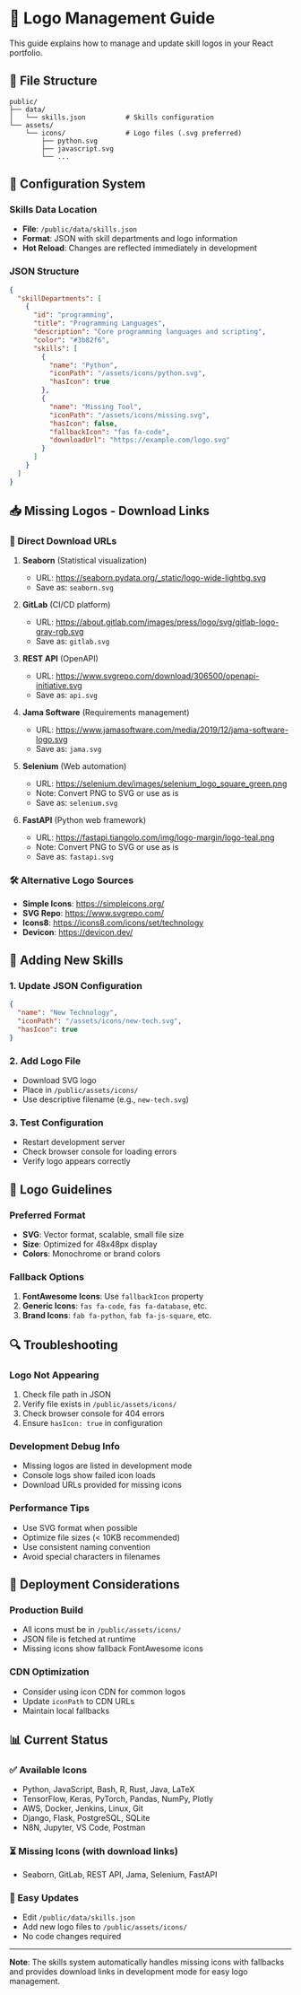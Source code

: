 # 🎨 Logo Management Guide

This guide explains how to manage and update skill logos in your React portfolio.

## 📁 File Structure

```
public/
├── data/
│   └── skills.json          # Skills configuration
└── assets/
    └── icons/               # Logo files (.svg preferred)
        ├── python.svg
        ├── javascript.svg
        └── ...
```

## 🔧 Configuration System

### Skills Data Location
- **File**: `/public/data/skills.json`
- **Format**: JSON with skill departments and logo information
- **Hot Reload**: Changes are reflected immediately in development

### JSON Structure
```json
{
  "skillDepartments": [
    {
      "id": "programming",
      "title": "Programming Languages",
      "description": "Core programming languages and scripting",
      "color": "#3b82f6",
      "skills": [
        {
          "name": "Python",
          "iconPath": "/assets/icons/python.svg",
          "hasIcon": true
        },
        {
          "name": "Missing Tool",
          "iconPath": "/assets/icons/missing.svg",
          "hasIcon": false,
          "fallbackIcon": "fas fa-code",
          "downloadUrl": "https://example.com/logo.svg"
        }
      ]
    }
  ]
}
```

## 📥 Missing Logos - Download Links

### 🔗 Direct Download URLs

1. **Seaborn** (Statistical visualization)
   - URL: https://seaborn.pydata.org/_static/logo-wide-lightbg.svg
   - Save as: `seaborn.svg`

2. **GitLab** (CI/CD platform)
   - URL: https://about.gitlab.com/images/press/logo/svg/gitlab-logo-gray-rgb.svg
   - Save as: `gitlab.svg`

3. **REST API** (OpenAPI)
   - URL: https://www.svgrepo.com/download/306500/openapi-initiative.svg
   - Save as: `api.svg`

4. **Jama Software** (Requirements management)
   - URL: https://www.jamasoftware.com/media/2019/12/jama-software-logo.svg
   - Save as: `jama.svg`

5. **Selenium** (Web automation)
   - URL: https://selenium.dev/images/selenium_logo_square_green.png
   - Note: Convert PNG to SVG or use as is
   - Save as: `selenium.svg`

6. **FastAPI** (Python web framework)
   - URL: https://fastapi.tiangolo.com/img/logo-margin/logo-teal.png
   - Note: Convert PNG to SVG or use as is
   - Save as: `fastapi.svg`

### 🛠️ Alternative Logo Sources

- **Simple Icons**: https://simpleicons.org/
- **SVG Repo**: https://www.svgrepo.com/
- **Icons8**: https://icons8.com/icons/set/technology
- **Devicon**: https://devicon.dev/

## 🔄 Adding New Skills

### 1. Update JSON Configuration
```json
{
  "name": "New Technology",
  "iconPath": "/assets/icons/new-tech.svg",
  "hasIcon": true
}
```

### 2. Add Logo File
- Download SVG logo
- Place in `/public/assets/icons/`
- Use descriptive filename (e.g., `new-tech.svg`)

### 3. Test Configuration
- Restart development server
- Check browser console for loading errors
- Verify logo appears correctly

## 🎨 Logo Guidelines

### Preferred Format
- **SVG**: Vector format, scalable, small file size
- **Size**: Optimized for 48x48px display
- **Colors**: Monochrome or brand colors

### Fallback Options
1. **FontAwesome Icons**: Use `fallbackIcon` property
2. **Generic Icons**: `fas fa-code`, `fas fa-database`, etc.
3. **Brand Icons**: `fab fa-python`, `fab fa-js-square`, etc.

## 🔍 Troubleshooting

### Logo Not Appearing
1. Check file path in JSON
2. Verify file exists in `/public/assets/icons/`
3. Check browser console for 404 errors
4. Ensure `hasIcon: true` in configuration

### Development Debug Info
- Missing logos are listed in development mode
- Console logs show failed icon loads
- Download URLs provided for missing icons

### Performance Tips
- Use SVG format when possible
- Optimize file sizes (< 10KB recommended)
- Use consistent naming convention
- Avoid special characters in filenames

## 🚀 Deployment Considerations

### Production Build
- All icons must be in `/public/assets/icons/`
- JSON file is fetched at runtime
- Missing icons show fallback FontAwesome icons

### CDN Optimization
- Consider using icon CDN for common logos
- Update `iconPath` to CDN URLs
- Maintain local fallbacks

## 📊 Current Status

### ✅ Available Icons
- Python, JavaScript, Bash, R, Rust, Java, LaTeX
- TensorFlow, Keras, PyTorch, Pandas, NumPy, Plotly
- AWS, Docker, Jenkins, Linux, Git
- Django, Flask, PostgreSQL, SQLite
- N8N, Jupyter, VS Code, Postman

### ⏳ Missing Icons (with download links)
- Seaborn, GitLab, REST API, Jama, Selenium, FastAPI

### 🔄 Easy Updates
- Edit `/public/data/skills.json`
- Add new logo files to `/public/assets/icons/`
- No code changes required

---

**Note**: The skills system automatically handles missing icons with fallbacks and provides download links in development mode for easy logo management.
